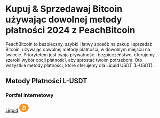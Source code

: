 <body class="payment-methods-page">

# Kupuj & Sprzedawaj Bitcoin używając dowolnej metody płatności 2024 z PeachBitcoin

PeachBitcoin to bezpieczny, szybki i łatwy sposób na zakup i sprzedaż Bitcoin, używając dowolnej metody płatności, w dowolnym miejscu na świecie. Priorytetem jest twoja prywatność i bezpieczeństwo, oferujemy szeroki wybór opcji płatności, aby sprostać twoim potrzebom. Oto wszystkie metody płatności, które oferujemy dla Liquid USDT (L-USDT).

## Metody Płatności L-USDT

### Portfel Internetowy

<div class="payment-grid">
    <div class="payment-grid-item">
        <a href="/buy-bitcoin-with-liquid">Liquid</a> 
        <img src="/img/faq/logoimg/bitcoin.png" width="30px" height="27px" alt="Kup bitcoin z Liquid, Sprzedaj bitcoin z Liquid">
    </div>
</div>

</body>
